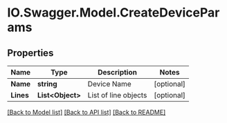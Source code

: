 # IO.Swagger.Model.CreateDeviceParams
## Properties

Name | Type | Description | Notes
------------ | ------------- | ------------- | -------------
**Name** | **string** | Device Name | [optional] 
**Lines** | **List&lt;Object&gt;** | List of line objects | [optional] 

[[Back to Model list]](../README.md#documentation-for-models) [[Back to API list]](../README.md#documentation-for-api-endpoints) [[Back to README]](../README.md)

